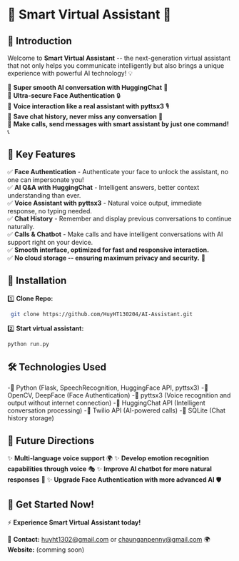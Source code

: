 # 🧠 Smart Virtual Assistant 🚀

## 🌟 Introduction

Welcome to **Smart Virtual Assistant** -- the next-generation virtual assistant that not only helps you communicate intelligently but also brings a unique experience with powerful AI technology! 💡

🔹 **Super smooth AI conversation with HuggingChat** 📢  
🔹 **Ultra-secure Face Authentication** 🔒  
🔹 **Voice interaction like a real assistant with pyttsx3** 🎙️  
🔹 **Save chat history, never miss any conversation** 📝  
🔹 **Make calls, send messages with smart assistant by just one command!** 📞  

## 🚀 Key Features

✅ **Face Authentication** - Authenticate your face to unlock the assistant, no one can impersonate you!  
✅ **AI Q&A with HuggingChat** - Intelligent answers, better context understanding than ever.  
✅ **Voice Assistant with pyttsx3** - Natural voice output, immediate response, no typing needed.  
✅ **Chat History** - Remember and display previous conversations to continue naturally.  
✅ **Calls & Chatbot** - Make calls and have intelligent conversations with AI support right on your device.  
✅ **Smooth interface, optimized for fast and responsive interaction.**  
✅ **No cloud storage -- ensuring maximum privacy and security.** 🔐   

## 📌 Installation

1️⃣ **Clone Repo:**  
```bash
 git clone https://github.com/HuyHT130204/AI-Assistant.git

```

2️⃣ **Start virtual assistant:**  
```bash
python run.py
```
 
## 🛠️ Technologies Used
-🔹 Python (Flask, SpeechRecognition, HuggingFace API, pyttsx3)
-🔹 OpenCV, DeepFace (Face Authentication)
-🔹 pyttsx3 (Voice recognition and output without internet connection)
-🔹 HuggingChat API (Intelligent conversation processing)
-🔹 Twilio API (AI-powered calls)
-🔹 SQLite (Chat history storage)

## 🎯 Future Directions
✨ **Multi-language voice support** 🌍
✨ **Develop emotion recognition capabilities through voice** 🎭
✨ **Improve AI chatbot for more natural responses** 🤖
✨ **Upgrade Face Authentication with more advanced AI** 🛡️

## 🎉 Get Started Now!
⚡ **Experience Smart Virtual Assistant today!**

📧 **Contact:** [huyht1302@gmail.com](mailto:huyht1302@gmail.com) or [chaunganpenny@gmail.com](mailto:chaunganpenny@gmail.com)
🌍 **Website:** (comming soon)
